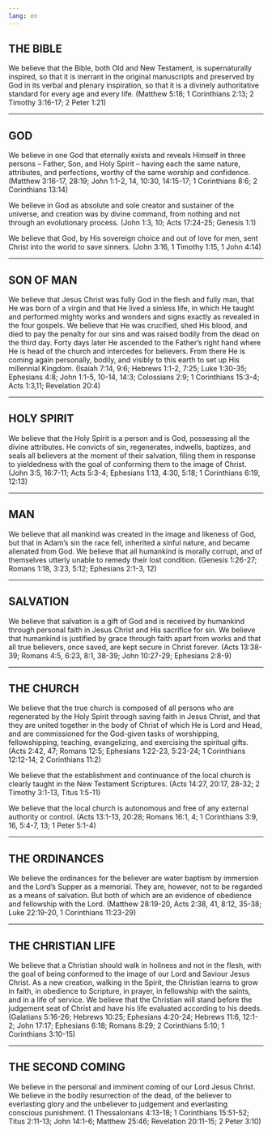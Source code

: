```yaml
---
lang: en
---
```


## THE BIBLE
We believe that the Bible, both Old and New Testament, is supernaturally inspired, so that it is inerrant in the original manuscripts and preserved by God in its verbal and plenary inspiration, so that it is a divinely authoritative standard for every age and every life. (Matthew 5:18; 1 Corinthians 2:13; 2 Timothy 3:16-17; 2 Peter 1:21)

---

## GOD
We believe in one God that eternally exists and reveals Himself in three persons – Father, Son, and Holy Spirit – having each the same nature, attributes, and perfections, worthy of the same worship and confidence. (Matthew 3:16-17, 28:19; John 1:1-2, 14, 10:30, 14:15-17; 1 Corinthians 8:6; 2 Corinthians 13:14)

We believe in God as absolute and sole creator and sustainer of the universe, and creation was by divine command, from nothing and not through an evolutionary process. (John 1:3, 10; Acts 17:24-25; Genesis 1:1)

We believe that God, by His sovereign choice and out of love for men, sent Christ into the world to save sinners. (John 3:16, 1 Timothy 1:15, 1 John 4:14)

---

## SON OF MAN
We believe that Jesus Christ was fully God in the flesh and fully man, that He was born of a virgin and that He lived a sinless life, in which He taught and performed mighty works and wonders and signs exactly as revealed in the four gospels. We believe that He was crucified, shed His blood, and died to pay the penalty for our sins and was raised bodily from the dead on the third day. Forty days later He ascended to the Father’s right hand where He is head of the church and intercedes for believers. From there He is coming again personally, bodily, and visibly to this earth to set up His millennial Kingdom. (Isaiah 7:14, 9:6; Hebrews 1:1-2, 7:25; Luke 1:30-35; Ephesians 4:8; John 1:1-5, 10-14, 14:3; Colossians 2:9; 1 Corinthians 15:3-4; Acts 1:3,11; Revelation 20:4)

---

## HOLY SPIRIT
We believe that the Holy Spirit is a person and is God, possessing all the divine attributes. He convicts of sin, regenerates, indwells, baptizes, and seals all believers at the moment of their salvation, filing them in response to yieldedness with the goal of conforming them to the image of Christ. (John 3:5, 16:7-11; Acts 5:3-4; Ephesians 1:13, 4:30, 5:18; 1 Corinthians 6:19, 12:13)

---

## MAN
We believe that all mankind was created in the image and likeness of God, but that in Adam’s sin the race fell, inherited a sinful nature, and became alienated from God. We believe that all humankind is morally corrupt, and of themselves utterly unable to remedy their lost condition. (Genesis 1:26-27; Romans 1:18, 3:23, 5:12; Ephesians 2:1-3, 12)

---

## SALVATION
We believe that salvation is a gift of God and is received by humankind through personal faith in Jesus Christ and His sacrifice for sin. We believe that humankind is justified by grace through faith apart from works and that all true believers, once saved, are kept secure in Christ forever. (Acts 13:38-39; Romans 4:5, 6:23, 8:1, 38-39; John 10:27-29; Ephesians 2:8-9)

---

## THE CHURCH
We believe that the true church is composed of all persons who are regenerated by the Holy Spirit through saving faith in Jesus Christ, and that they are united together in the body of Christ of which He is Lord and Head, and are commissioned for the God-given tasks of worshipping, fellowshipping, teaching, evangelizing, and exercising the spiritual gifts. (Acts 2:42, 47; Romans 12:5; Ephesians 1:22-23, 5:23-24; 1 Corinthians 12:12-14; 2 Corinthians 11:2)

We believe that the establishment and continuance of the local church is clearly taught in the New Testament Scriptures. (Acts 14:27, 20:17, 28-32; 2 Timothy 3:1-13, Titus 1:5-11)

We believe that the local church is autonomous and free of any external authority or control. (Acts 13:1-13, 20:28; Romans 16:1, 4; 1 Corinthians 3:9, 16, 5:4-7, 13; 1 Peter 5:1-4)

---

## THE ORDINANCES
We believe the ordinances for the believer are water baptism by immersion and the Lord’s Supper as a memorial. They are, however, not to be regarded as a means of salvation. But both of which are an evidence of obedience and fellowship with the Lord. (Matthew 28:19-20, Acts 2:38, 41, 8:12, 35-38; Luke 22:19-20, 1 Corinthians 11:23-29)

---

## THE CHRISTIAN LIFE
We believe that a Christian should walk in holiness and not in the flesh, with the goal of being conformed to the image of our Lord and Saviour Jesus Christ. As a new creation, walking in the Spirit, the Christian learns to grow in faith, in obedience to Scripture, in prayer, in fellowship with the saints, and in a life of service. We believe that the Christian will stand before the judgement seat of Christ and have his life evaluated according to his deeds. (Galatians 5:16-26; Hebrews 10:25; Ephesians 4:20-24; Hebrews 11:6, 12:1-2; John 17:17; Ephesians 6:18; Romans 8:29; 2 Corinthians 5:10; 1 Corinthians 3:10-15)

---

## THE SECOND COMING
We believe in the personal and imminent coming of our Lord Jesus Christ. We believe in the bodily resurrection of the dead, of the believer to everlasting glory and the unbeliever to judgement and everlasting conscious punishment. (1 Thessalonians 4:13-18; 1 Corinthians 15:51-52; Titus 2:11-13; John 14:1-6; Matthew 25:46; Revelation 20:11-15; 2 Peter 3:10)
